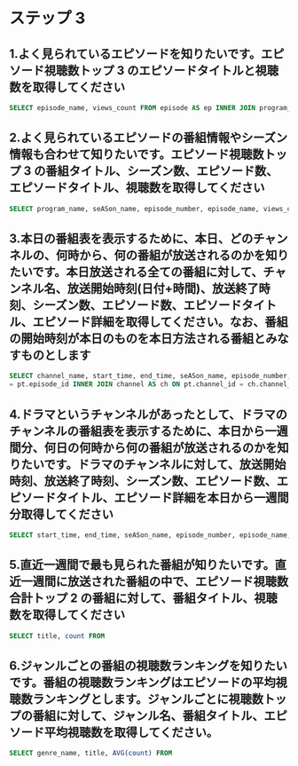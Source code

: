 # ステップ 3

## 1.よく見られているエピソードを知りたいです。エピソード視聴数トップ 3 のエピソードタイトルと視聴数を取得してください

```sql
SELECT episode_name, views_count FROM episode AS ep INNER JOIN program_table AS pt ON ep.episode_id = pt.episode_id ORDER BY views_count DESC LIMIT 3;
```

## 2.よく見られているエピソードの番組情報やシーズン情報も合わせて知りたいです。エピソード視聴数トップ 3 の番組タイトル、シーズン数、エピソード数、エピソードタイトル、視聴数を取得してください

```sql
SELECT program_name, seASon_name, episode_number, episode_name, views_count FROM program AS p INNER JOIN episode AS ep ON p.program_id = ep.program_id INNER JOIN seASon AS s ON ep.seASon_id = s.seASon_id INNER JOIN program_table AS pt ON ep.episode_id = pt.episode_id ORDER BY views_count DESC LIMIT 3;
```

## 3.本日の番組表を表示するために、本日、どのチャンネルの、何時から、何の番組が放送されるのかを知りたいです。本日放送される全ての番組に対して、チャンネル名、放送開始時刻(日付+時間)、放送終了時刻、シーズン数、エピソード数、エピソードタイトル、エピソード詳細を取得してください。なお、番組の開始時刻が本日のものを本日方法される番組とみなすものとします

```sql
SELECT channel_name, start_time, end_time, seASon_name, episode_number, episode_name, episode_description FROM episode AS ep INNER JOIN program_table AS pt ON ep.episode_id
= pt.episode_id INNER JOIN channel AS ch ON pt.channel_id = ch.channel_id INNER JOIN seASon AS s ON ep.seASon_id = s.seASon_id WHERE DATE(start_time) = '2023-05-16';
```

## 4.ドラマというチャンネルがあったとして、ドラマのチャンネルの番組表を表示するために、本日から一週間分、何日の何時から何の番組が放送されるのかを知りたいです。ドラマのチャンネルに対して、放送開始時刻、放送終了時刻、シーズン数、エピソード数、エピソードタイトル、エピソード詳細を本日から一週間分取得してください

```sql
SELECT start_time, end_time, seASon_name, episode_number, episode_name, episode_description FROM program_table AS pt INNER JOIN episode AS ep ON pt.episode_id = ep.episode_id INNER JOIN seASon AS s ON ep.seASon_id = s.seASon_id INNER JOIN channel AS ch ON pt.channel_id = ch.channel_id WHERE channel_name = 'チャンネル1' AND DATE(start_time) >= curdate() AND DATE(start_time) < CURDATE() + INTERVAL 1 WEEK;
```

## 5.直近一週間で最も見られた番組が知りたいです。直近一週間に放送された番組の中で、エピソード視聴数合計トップ 2 の番組に対して、番組タイトル、視聴数を取得してください

```sql
SELECT title, count FROM
```

## 6.ジャンルごとの番組の視聴数ランキングを知りたいです。番組の視聴数ランキングはエピソードの平均視聴数ランキングとします。ジャンルごとに視聴数トップの番組に対して、ジャンル名、番組タイトル、エピソード平均視聴数を取得してください。

```sql
SELECT genre_name, title, AVG(count) FROM
```
